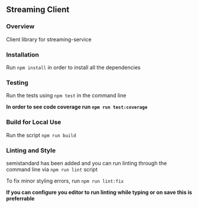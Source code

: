 ## Streaming Client

### Overview
Client library for streaming-service

### Installation
Run `npm install` in order to install all the dependencies

### Testing
Run the tests using `npm test` in the command line

**In order to see code coverage run `npm run test:coverage`**

### Build for Local Use
Run the script `npm run build`

### Linting and Style
semistandard has been added and you can run linting through the command line via `npm run lint` script

To fix minor styling errors, run `npm run lint:fix`

**If you can configure you editor to run linting while typing or on save this is preferrable**
